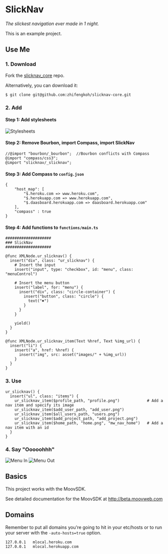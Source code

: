 # SlickNav

_The slickest navigation ever made in 1 night._

This is an example project.

## Use Me

### 1. Download

Fork the [slicknav_core](https://github.com/zhifengkoh/slicknav-core) repo.

Alternatively, you can download it:

    $ git clone git@github.com:zhifengkoh/slicknav-core.git

### 2. Add

#### Step 1: Add stylesheets

![Stylesheets](https://dl.dropbox.com/u/2686230/stylesheets.png)

#### Step 2: Remove Bourbon, import Compass, import SlickNav

    //@import "bourbon/_bourbon";  //Bourbon conflicts with Compass
    @import "compass/css3";
    @import "slicknav/_slicknav";

#### Step 3: Add Compass to `config.json`

    {
    	"host_map": [
    		"$.heroku.com => www.heroku.com",
    		"$.herokuapp.com => www.herokuapp.com",
    		"$.daasboard.herokuapp.com => daasboard.herokuapp.com"
    	],
    	"compass" : true
    }

#### Step 4: Add functions to `functions/main.ts`

    ####################
    ### SlickNav 
    ####################

    @func XMLNode.ur_slicknav() {
      insert("div", class: "ur_slicknav") {
        # Insert the input
        insert("input", type: "checkbox", id: "menu", class: "menuControl")

        # Insert the menu button
        insert("label", for: "menu") {
          insert("div", class: "circle-container") {
            insert("button", class: "circle") {
              text("✖")
            }
          }
        }

        yield()
      }
    }

    @func XMLNode.ur_slicknav_item(Text %href, Text %img_url) {
      insert("li") {
        insert("a", href: %href) {
          insert("img", src: asset("images/" + %img_url))
        }
      }
    }

### 3. Use

    ur_slicknav() {          
      insert("ul", class: "items") {
        ur_slicknav_item($profile_path, "profile.png")            # Add a nav item and specify its image
        ur_slicknav_item($add_user_path, "add_user.png")
        ur_slicknav_item($all_users_path, "users.png")
        ur_slicknav_item($add_project_path, "add_project.png")
        ur_slicknav_item($home_path, "home.png", "mw_nav_home")   # Add a nav item with an id
      }
    }

### 4. Say "Ooooohhh"

![Menu In](https://dl.dropbox.com/u/2686230/menu_in.png)
![Menu Out](https://dl.dropbox.com/u/2686230/menu_out.png)

## Basics
This project works with the MoovSDK.

See detailed documentation for the MoovSDK at http://beta.moovweb.com

## Domains
Remember to put all domains you're going to hit in your etc/hosts
or to run your server with the `-auto-hosts=true` option.

    127.0.0.1 	mlocal.heroku.com
    127.0.0.1 	mlocal.herokuapp.com
